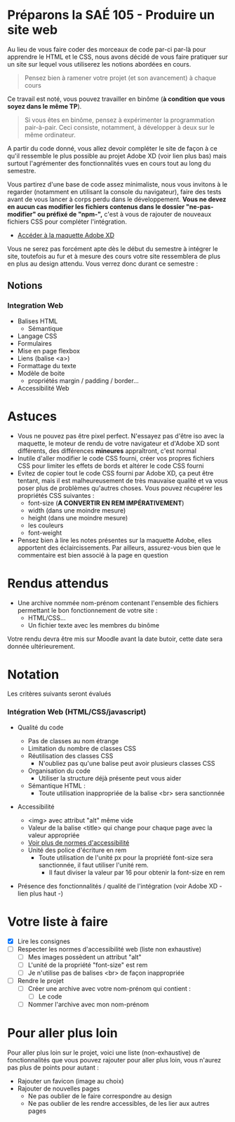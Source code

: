 # Préparons la SAÉ 105 - Produire un site web

Au lieu de vous faire coder des morceaux de code par-ci par-là pour apprendre le HTML et le CSS, nous avons décidé de vous faire pratiquer sur un site sur lequel vous utiliserez les notions abordées en cours.

> Pensez bien à ramener votre projet (et son avancement) à chaque cours

Ce travail est noté, vous pouvez travailler en binôme (**à condition que vous soyez dans le même TP**). 

> Si vous êtes en binôme, pensez à expérimenter la programmation pair-à-pair. Ceci consiste, notamment, à développer à deux sur le même ordinateur.

A partir du code donné, vous allez devoir compléter le site de façon à ce qu'il ressemble le plus possible au projet Adobe XD (voir lien plus bas) mais surtout l'agrémenter des fonctionnalités vues en cours tout au long du semestre.

Vous partirez d'une base de code assez minimaliste, nous vous invitons à le regarder (notamment en utilisant la console du navigateur), faire des tests avant de vous lancer à corps perdu dans le développement. **Vous ne devez en aucun cas modifier les fichiers contenus dans le dossier "ne-pas-modifier" ou préfixé de "npm-",** c'est à vous de rajouter de nouveaux fichiers CSS pour compléter l'intégration.

- [Accéder à la maquette Adobe XD](https://xd.adobe.com/view/46ba4791-6b66-407d-8d2e-e4451c98e243-13e9/specs/)

Vous ne serez pas forcément apte dès le début du semestre à intégrer le site, toutefois au fur et à mesure des cours votre site ressemblera de plus en plus au design attendu. Vous verrez donc durant ce semestre :

## Notions

### Integration Web
- Balises HTML
  - Sémantique
- Langage CSS
- Formulaires
- Mise en page flexbox
- Liens (balise &lt;a>)
- Formattage du texte
- Modèle de boite
  - propriétés margin / padding / border...
- Accessibilité Web

# Astuces
- Vous ne pouvez pas être pixel perfect. N'essayez pas d'être iso avec la maquette, le moteur de rendu de votre navigateur et d'Adobe XD sont différents, des différences **mineures** appraîtront, c'est normal
- Inutile d'aller modifier le code CSS fourni, créer vos propres fichiers CSS pour limiter les effets de bords et altérer le code CSS fourni
- Evitez de copier tout le code CSS fourni par Adobe XD, ça peut être tentant, mais il est malheureusement de très mauvaise qualité et va vous poser plus de problèmes qu'autres choses. Vous pouvez récupérer les propriétés CSS suivantes :
  - font-size (**A CONVERTIR EN REM IMPÉRATIVEMENT**)
  - width (dans une moindre mesure)
  - height (dans une moindre mesure)
  - les couleurs
  - font-weight
- Pensez bien à lire les notes présentes sur la maquette Adobe, elles apportent des éclaircissements. Par ailleurs, assurez-vous bien que le commentaire est bien associé à la page en question

# Rendus attendus
- Une archive nommée nom-prénom contenant l'ensemble des fichiers permettant le bon fonctionnement de votre site :
  - HTML/CSS...
  - Un fichier texte avec les membres du binôme

Votre rendu devra être mis sur Moodle avant la date butoir, cette date sera donnée ultérieurement.

# Notation
Les critères suivants seront évalués 
### Intégration Web (HTML/CSS/javascript)

- Qualité du code
  - Pas de classes au nom étrange
  - Limitation du nombre de classes CSS
  - Réutilisation des classes CSS
    - N'oubliez pas qu'une balise peut avoir plusieurs classes CSS
  - Organisation du code
    - Utiliser la structure déjà présente peut vous aider
  - Sémantique HTML :
    - Toute utilisation inappropriée de la balise &lt;br> sera sanctionnée
    
- Accessibilité
  - &lt;img> avec attribut "alt" même vide
  - Valeur de la balise &lt;title> qui change pour chaque page avec la valeur appropriée
  - [Voir plus de normes d'accessibilité](https://www.accede-web.com/notices/html-et-css/)
  - Unité des police d'écriture en rem
    - Toute utilisation de l'unité px pour la propriété font-size sera sanctionnée, il faut utiliser l'unité rem.
      - Il faut diviser la valeur par 16 pour obtenir la font-size en rem
- Présence des fonctionnalités / qualité de l'intégration (voir Adobe XD - lien plus haut -)


# Votre liste à faire
- [x] Lire les consignes
- [ ] Respecter les normes d'accessibilité web (liste non exhaustive)
  - [ ] Mes images possèdent un attribut "alt"
  - [ ] L'unité de la propriété "font-size" est rem
  - [ ] Je n'utilise pas de balises &lt;br> de façon inappropriée
- [ ] Rendre le projet
  - [ ] Créer une archive avec votre nom-prénom qui contient :
    - [ ] Le code
  - [ ] Nommer l'archive avec mon nom-prénom

# Pour aller plus loin
Pour aller plus loin sur le projet, voici une liste (non-exhaustive) de fonctionnalités que vous pouvez rajouter pour aller plus loin, vous n'aurez pas plus de points pour autant :
- Rajouter un favicon (image au choix)
- Rajouter de nouvelles pages
  - Ne pas oublier de le faire correspondre au design
  - Ne pas oublier de les rendre accessibles, de les lier aux autres pages


